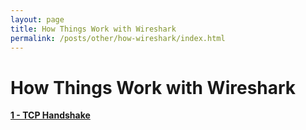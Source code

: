```yaml
---
layout: page
title: How Things Work with Wireshark
permalink: /posts/other/how-wireshark/index.html
---
```


# How Things Work with Wireshark

**[1 - TCP Handshake](https://cyb3rr3ap3r.github.io/posts/other/how-wireshark/tcp-3.html)**  
